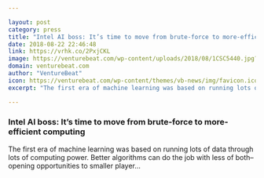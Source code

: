 ```yaml
---

layout: post
category: press
title: "Intel AI boss: It’s time to move from brute-force to more-efficient computing"
date: 2018-08-22 22:46:48
link: https://vrhk.co/2PxjCKL
image: https://venturebeat.com/wp-content/uploads/2018/08/1CSC5440.jpg?fit=3360%2C2240&strip=all
domain: venturebeat.com
author: "VentureBeat"
icon: https://venturebeat.com/wp-content/themes/vb-news/img/favicon.ico
excerpt: "The first era of machine learning was based on running lots of data through lots of computing power. Better algorithms can do the job with less of both–opening opportunities to smaller player…"

---
```


### Intel AI boss: It’s time to move from brute-force to more-efficient computing

The first era of machine learning was based on running lots of data through lots of computing power. Better algorithms can do the job with less of both–opening opportunities to smaller player…